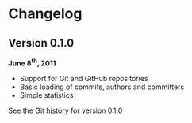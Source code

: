 # Changelog

## Version 0.1.0

 **June 8<sup>th</sup>, 2011**

 * Support for Git and GitHub repositories
 * Basic loading of commits, authors and committers
 * Simple statistics

 See the [Git history](https://github.com/koraktor/metior/commits/0.1.0) for
 version 0.1.0
